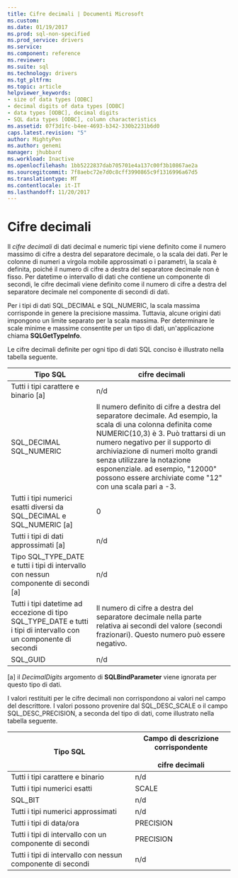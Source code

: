 ```yaml
---
title: Cifre decimali | Documenti Microsoft
ms.custom: 
ms.date: 01/19/2017
ms.prod: sql-non-specified
ms.prod_service: drivers
ms.service: 
ms.component: reference
ms.reviewer: 
ms.suite: sql
ms.technology: drivers
ms.tgt_pltfrm: 
ms.topic: article
helpviewer_keywords:
- size of data types [ODBC]
- decimal digits of data types [ODBC]
- data types [ODBC], decimal digits
- SQL data types [ODBC], column characteristics
ms.assetid: 07f3d1fc-b4ee-4693-b342-330b2231b6d0
caps.latest.revision: "5"
author: MightyPen
ms.author: genemi
manager: jhubbard
ms.workload: Inactive
ms.openlocfilehash: 1bb5222837dab705701e4a137c00f3b10867ae2a
ms.sourcegitcommit: 7f8aebc72e7d0c8cff3990865c9f1316996a67d5
ms.translationtype: MT
ms.contentlocale: it-IT
ms.lasthandoff: 11/20/2017
---
```

# <a name="decimal-digits"></a>Cifre decimali
Il *cifre decimali* di dati decimal e numeric tipi viene definito come il numero massimo di cifre a destra del separatore decimale, o la scala dei dati. Per le colonne di numeri a virgola mobile approssimati o i parametri, la scala è definita, poiché il numero di cifre a destra del separatore decimale non è fisso. Per datetime o intervallo di dati che contiene un componente di secondi, le cifre decimali viene definito come il numero di cifre a destra del separatore decimale nel componente di secondi di dati.  
  
 Per i tipi di dati SQL_DECIMAL e SQL_NUMERIC, la scala massima corrisponde in genere la precisione massima. Tuttavia, alcune origini dati impongono un limite separato per la scala massima. Per determinare le scale minime e massime consentite per un tipo di dati, un'applicazione chiama **SQLGetTypeInfo**.  
  
 Le cifre decimali definite per ogni tipo di dati SQL conciso è illustrato nella tabella seguente.  
  
|Tipo SQL|cifre decimali|  
|--------------|--------------------|  
|Tutti i tipi carattere e binario [a]|n/d|  
|SQL_DECIMAL<br />SQL_NUMERIC|Il numero definito di cifre a destra del separatore decimale. Ad esempio, la scala di una colonna definita come NUMERIC(10,3) è 3. Può trattarsi di un numero negativo per il supporto di archiviazione di numeri molto grandi senza utilizzare la notazione esponenziale. ad esempio, "12000" possono essere archiviate come "12" con una scala pari a -3.|  
|Tutti i tipi numerici esatti diversi da SQL_DECIMAL e SQL_NUMERIC [a]|0|  
|Tutti i tipi di dati approssimati [a]|n/d|  
|Tipo SQL_TYPE_DATE e tutti i tipi di intervallo con nessun componente di secondi [a]|n/d|  
|Tutti i tipi datetime ad eccezione di tipo SQL_TYPE_DATE e tutti i tipi di intervallo con un componente di secondi|Il numero di cifre a destra del separatore decimale nella parte relativa ai secondi del valore (secondi frazionari). Questo numero può essere negativo.|  
|SQL_GUID|n/d|  
  
 [a] il *DecimalDigits* argomento di **SQLBindParameter** viene ignorata per questo tipo di dati.  
  
 I valori restituiti per le cifre decimali non corrispondono ai valori nel campo del descrittore. I valori possono provenire dal SQL_DESC_SCALE o il campo SQL_DESC_PRECISION, a seconda del tipo di dati, come illustrato nella tabella seguente.  
  
|Tipo SQL|Campo di descrizione corrispondente<br /><br /> cifre decimali|  
|--------------|----------------------------------------------------------|  
|Tutti i tipi carattere e binario|n/d|  
|Tutti i tipi numerici esatti|SCALE|  
|SQL_BIT|n/d|  
|Tutti i tipi numerici approssimati|n/d|  
|Tutti i tipi di data/ora|PRECISION|  
|Tutti i tipi di intervallo con un componente di secondi|PRECISION|  
|Tutti i tipi di intervallo con nessun componente di secondi|n/d|

